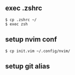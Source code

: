 ## exec .zshrc

```
$ cp .zshrc ~/
$ exec zsh
```

## setup nvim conf

```
$ cp init.vim ~/.config/nvim/ 
```

## setup git alias
